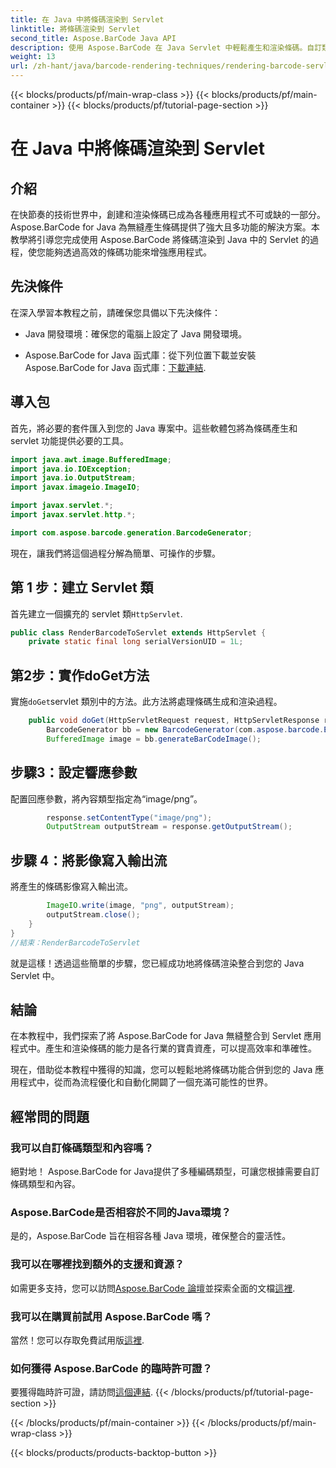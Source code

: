 ```yaml
---
title: 在 Java 中將條碼渲染到 Servlet
linktitle: 將條碼渲染到 Servlet
second_title: Aspose.BarCode Java API
description: 使用 Aspose.BarCode 在 Java Servlet 中輕鬆產生和渲染條碼。自訂類型，輕鬆整合。探索可能性！
weight: 13
url: /zh-hant/java/barcode-rendering-techniques/rendering-barcode-servlet/
---
```


{{< blocks/products/pf/main-wrap-class >}}
{{< blocks/products/pf/main-container >}}
{{< blocks/products/pf/tutorial-page-section >}}

# 在 Java 中將條碼渲染到 Servlet


## 介紹

在快節奏的技術世界中，創建和渲染條碼已成為各種應用程式不可或缺的一部分。 Aspose.BarCode for Java 為無縫產生條碼提供了強大且多功能的解決方案。本教學將引導您完成使用 Aspose.BarCode 將條碼渲染到 Java 中的 Servlet 的過程，使您能夠透過高效的條碼功能來增強應用程式。

## 先決條件

在深入學習本教程之前，請確保您具備以下先決條件：

- Java 開發環境：確保您的電腦上設定了 Java 開發環境。

-  Aspose.BarCode for Java 函式庫：從下列位置下載並安裝 Aspose.BarCode for Java 函式庫：[下載連結](https://releases.aspose.com/barcode/java/).

## 導入包

首先，將必要的套件匯入到您的 Java 專案中。這些軟體包將為條碼產生和 servlet 功能提供必要的工具。

```java
import java.awt.image.BufferedImage;
import java.io.IOException;
import java.io.OutputStream;
import javax.imageio.ImageIO;

import javax.servlet.*;
import javax.servlet.http.*;

import com.aspose.barcode.generation.BarcodeGenerator;
```

現在，讓我們將這個過程分解為簡單、可操作的步驟。

## 第 1 步：建立 Servlet 類

首先建立一個擴充的 servlet 類`HttpServlet`.

```java
public class RenderBarcodeToServlet extends HttpServlet {
    private static final long serialVersionUID = 1L;
```

## 第2步：實作doGet方法

實施`doGet`servlet 類別中的方法。此方法將處理條碼生成和渲染過程。

```java
    public void doGet(HttpServletRequest request, HttpServletResponse response) throws IOException, ServletException {
        BarcodeGenerator bb = new BarcodeGenerator(com.aspose.barcode.EncodeTypes.CODE_128, "1234567");
        BufferedImage image = bb.generateBarCodeImage();
```

## 步驟3：設定響應參數

配置回應參數，將內容類型指定為“image/png”。

```java
        response.setContentType("image/png");
        OutputStream outputStream = response.getOutputStream();
```

## 步驟 4：將影像寫入輸出流

將產生的條碼影像寫入輸出流。

```java
        ImageIO.write(image, "png", outputStream);
        outputStream.close();
    }
}
//結束：RenderBarcodeToServlet
```

就是這樣！透過這些簡單的步驟，您已經成功地將條碼渲染整合到您的 Java Servlet 中。

## 結論

在本教程中，我們探索了將 Aspose.BarCode for Java 無縫整合到 Servlet 應用程式中。產生和渲染條碼的能力是各行業的寶貴資產，可以提高效率和準確性。

現在，借助從本教程中獲得的知識，您可以輕鬆地將條碼功能合併到您的 Java 應用程式中，從而為流程優化和自動化開闢了一個充滿可能性的世界。

## 經常問的問題

### 我可以自訂條碼類型和內容嗎？
絕對地！ Aspose.BarCode for Java提供了多種編碼類型，可讓您根據需要自訂條碼類型和內容。

### Aspose.BarCode是否相容於不同的Java環境？
是的，Aspose.BarCode 旨在相容各種 Java 環境，確保整合的靈活性。

### 我可以在哪裡找到額外的支援和資源？
如需更多支持，您可以訪問[Aspose.BarCode 論壇](https://forum.aspose.com/c/barcode/13)並探索全面的文檔[這裡](https://reference.aspose.com/barcode/java/).

### 我可以在購買前試用 Aspose.BarCode 嗎？
當然！您可以存取免費試用版[這裡](https://releases.aspose.com/).

### 如何獲得 Aspose.BarCode 的臨時許可證？
要獲得臨時許可證，請訪問[這個連結](https://purchase.aspose.com/temporary-license/).
{{< /blocks/products/pf/tutorial-page-section >}}

{{< /blocks/products/pf/main-container >}}
{{< /blocks/products/pf/main-wrap-class >}}

{{< blocks/products/products-backtop-button >}}

